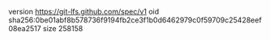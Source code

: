 version https://git-lfs.github.com/spec/v1
oid sha256:0be01abf8b578736f9194fb2ce3f1b0d6462979c0f59709c25428eef08ea2517
size 258158
